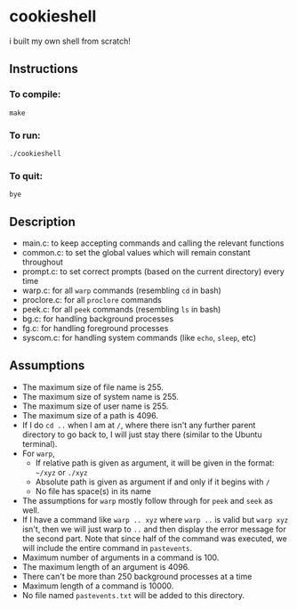 # cookieshell

i built my own shell from scratch!

## Instructions

### To compile:

`make`

### To run:

`./cookieshell`

### To quit:

`bye`

## Description

- main.c: to keep accepting commands and calling the relevant functions
- common.c: to set the global values which will remain constant throughout
- prompt.c: to set correct prompts (based on the current directory) every time
- warp.c: for all `warp` commands (resembling `cd` in bash)
- proclore.c: for all `proclore` commands
- peek.c: for all `peek` commands (resembling `ls` in bash)
- bg.c: for handling background processes
- fg.c: for handling foreground processes
- syscom.c: for handling system commands (like `echo`, `sleep`, etc)

## Assumptions

- The maximum size of file name is 255.
- The maximum size of system name is 255.
- The maximum size of user name is 255.
- The maximum size of a path is 4096.
- If I do `cd ..` when I am at `/`, where there isn't any further parent directory to go back to, I will just stay there (similar to the Ubuntu terminal).
- For `warp`,
  - If relative path is given as argument, it will be given in the format: `~/xyz` or `./xyz`
  - Absolute path is given as argument if and only if it begins with `/`
  - No file has space(s) in its name
- The assumptions for `warp` mostly follow through for `peek` and `seek` as well.
- If I have a command like `warp .. xyz` where `warp ..` is valid but `warp xyz` isn't, then we will just warp to `..` and then display the error message for the second part. Note that since half of the command was executed, we will include the entire command in `pastevents`.
- Maximum number of arguments in a command is 100.
- The maximum length of an argument is 4096.
- There can't be more than 250 background processes at a time
- Maximum length of a command is 10000.
- No file named `pastevents.txt` will be added to this directory.
